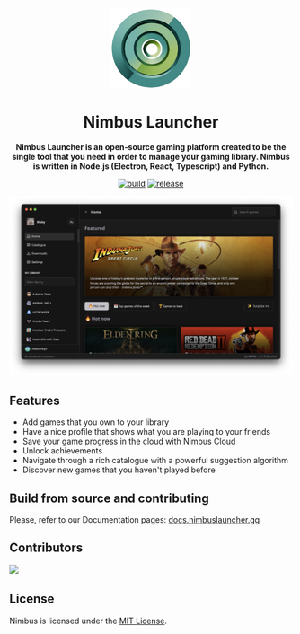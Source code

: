 <div align="center">

[<img src="./resources/icon (2).png" width="144"/>](https://help.nimbuslauncher.gg)

  <h1 align="center">Nimbus Launcher</h1>

  <p align="center">
    <strong>Nimbus Launcher is an open-source gaming platform created to be the single tool that you need in order to manage your gaming library. Nimbus is written in Node.js (Electron, React, Typescript) and Python.</strong>
  </p>

[![build](https://img.shields.io/github/actions/workflow/status/nimbuslauncher/nimbus/build.yml)](https://github.com/nimbuslauncher/nimbus/actions)
[![release](https://img.shields.io/github/package-json/v/nimbuslauncher/nimbus)](https://github.com/nimbuslauncher/nimbus/releases)

![Nimbus Launcher Home Page](./docs/screenshot.png)

</div>

## Features

- Add games that you own to your library
- Have a nice profile that shows what you are playing to your friends
- Save your game progress in the cloud with Nimbus Cloud
- Unlock achievements
- Navigate through a rich catalogue with a powerful suggestion algorithm
- Discover new games that you haven't played before

## Build from source and contributing

Please, refer to our Documentation pages: [docs.nimbuslauncher.gg](https://docs.nimbuslauncher.gg/getting-started)

## Contributors

<a href="https://github.com/nimbuslauncher/nimbus/graphs/contributors">
  <img src="https://contrib.rocks/image?repo=nimbuslauncher/nimbus" />
</a>

## License

Nimbus is licensed under the [MIT License](LICENSE).
